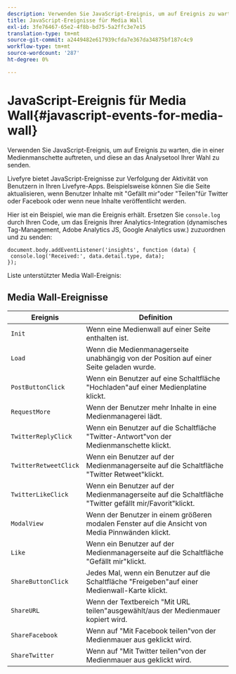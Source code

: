 ```yaml
---
description: Verwenden Sie JavaScript-Ereignis, um auf Ereignis zu warten, die in einer Medienmanschette auftreten, und diese an das Analysetool Ihrer Wahl zu senden.
title: JavaScript-Ereignisse für Media Wall
exl-id: 3fe76467-65e2-4f8b-bd75-5a2ffc3e7e15
translation-type: tm+mt
source-git-commit: a2449482e617939cfda7e367da34875bf187c4c9
workflow-type: tm+mt
source-wordcount: '287'
ht-degree: 0%

---
```


# JavaScript-Ereignis für Media Wall{#javascript-events-for-media-wall}

Verwenden Sie JavaScript-Ereignis, um auf Ereignis zu warten, die in einer Medienmanschette auftreten, und diese an das Analysetool Ihrer Wahl zu senden.

Livefyre bietet JavaScript-Ereignisse zur Verfolgung der Aktivität von Benutzern in Ihren Livefyre-Apps. Beispielsweise können Sie die Seite aktualisieren, wenn Benutzer Inhalte mit &quot;Gefällt mir&quot;oder &quot;Teilen&quot;für Twitter oder Facebook oder wenn neue Inhalte veröffentlicht werden.

Hier ist ein Beispiel, wie man die Ereignis erhält. Ersetzen Sie `console.log` durch Ihren Code, um das Ereignis Ihrer Analytics-Integration (dynamisches Tag-Management, Adobe Analytics JS, Google Analytics usw.) zuzuordnen und zu senden:

```
document.body.addEventListener('insights', function (data) { 
 console.log('Received:', data.detail.type, data); 
});
```

Liste unterstützter Media Wall-Ereignis:

## Media Wall-Ereignisse

| Ereignis | Definition |
|---|---|
| `Init` | Wenn eine Medienwall auf einer Seite enthalten ist. |
| `Load` | Wenn die Medienmanagerseite unabhängig von der Position auf einer Seite geladen wurde. |
| `PostButtonClick` | Wenn ein Benutzer auf eine Schaltfläche &quot;Hochladen&quot;auf einer Medienplatine klickt. |
| `RequestMore` | Wenn der Benutzer mehr Inhalte in eine Medienmanagerei lädt. |
| `TwitterReplyClick` | Wenn ein Benutzer auf die Schaltfläche &quot;Twitter-Antwort&quot;von der Medienmanschette klickt. |
| `TwitterRetweetClick` | Wenn ein Benutzer auf der Medienmanagerseite auf die Schaltfläche &quot;Twitter Retweet&quot;klickt. |
| `TwitterLikeClick` | Wenn ein Benutzer auf der Medienmanagerseite auf die Schaltfläche &quot;Twitter gefällt mir/Favorit&quot;klickt. |
| `ModalView` | Wenn der Benutzer in einem größeren modalen Fenster auf die Ansicht von Media Pinnwänden klickt. |
| `Like` | Wenn ein Benutzer auf der Medienmanagerseite auf die Schaltfläche &quot;Gefällt mir&quot;klickt. |
| `ShareButtonClick` | Jedes Mal, wenn ein Benutzer auf die Schaltfläche &quot;Freigeben&quot;auf einer Medienwall-Karte klickt. |
| `ShareURL` | Wenn der Textbereich &quot;Mit URL teilen&quot;ausgewählt/aus der Medienmauer kopiert wird. |
| `ShareFacebook` | Wenn auf &quot;Mit Facebook teilen&quot;von der Medienmauer aus geklickt wird. |
| `ShareTwitter` | Wenn auf &quot;Mit Twitter teilen&quot;von der Medienmauer aus geklickt wird. |
